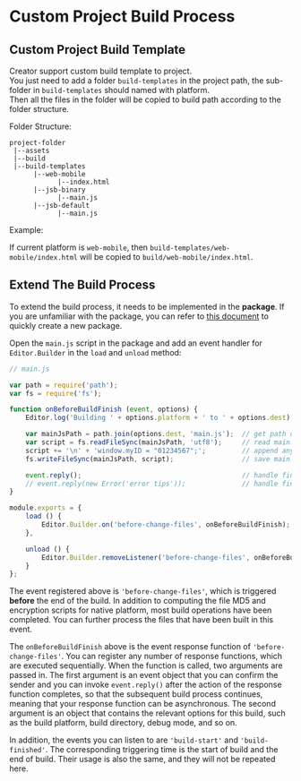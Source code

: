 # Custom Project Build Process

## Custom Project Build Template

Creator support custom build template to project.    
You just need to add a folder `build-templates` in the project path, the sub-folder in `build-templates` should named with platform.   
Then all the files in the folder will be copied to build path according to the folder structure.

Folder Structure: 

```
project-folder
 |--assets
 |--build
 |--build-templates
      |--web-mobile
            |--index.html
      |--jsb-binary
            |--main.js
      |--jsb-default
            |--main.js
```

Example:

If current platform is `web-mobile`, then `build-templates/web-mobile/index.html` will be copied to `build/web-mobile/index.html`.

## Extend The Build Process

To extend the build process, it needs to be implemented in the **package**. If you are unfamiliar with the package, you can refer to [this document](../extension/your-first-extension.md) to quickly create a new package.

Open the `main.js` script in the package and add an event handler for `Editor.Builder` in the `load` and `unload` method:

```js
// main.js

var path = require('path');
var fs = require('fs');

function onBeforeBuildFinish (event, options) {
    Editor.log('Building ' + options.platform + ' to ' + options.dest); // you can display a log in the Console panel

    var mainJsPath = path.join(options.dest, 'main.js');  // get path of main.js in build folder
    var script = fs.readFileSync(mainJsPath, 'utf8');     // read main.js
    script += '\n' + 'window.myID = "01234567";';         // append any scripts as you need
    fs.writeFileSync(mainJsPath, script);                 // save main.js

    event.reply();                                        // handle finish callback
    // event.reply(new Error('error tips'));              // handle finish callback with error
}

module.exports = {
    load () {
        Editor.Builder.on('before-change-files', onBeforeBuildFinish);
    },

    unload () {
        Editor.Builder.removeListener('before-change-files', onBeforeBuildFinish);
    }
};
```

The event registered above is `'before-change-files'`, which is triggered **before** the end of the build. In addition to computing the file MD5 and encryption scripts for native platform, most build operations have been completed. You can further process the files that have been built in this event.

The `onBeforeBuildFinish` above is the event response function of `'before-change-files'`. You can register any number of response functions, which are executed sequentially. When the function is called, two arguments are passed in. The first argument is an event object that you can confirm the sender and you can invoke `event.reply()` after the action of the response function completes, so that the subsequent build process continues, meaning that your response function can be asynchronous. The second argument is an object that contains the relevant options for this build, such as the build platform, build directory, debug mode, and so on.

In addition, the events you can listen to are `'build-start'` and `'build-finished'`. The corresponding triggering time is the start of build and the end of build. Their usage is also the same, and they will not be repeated here.
